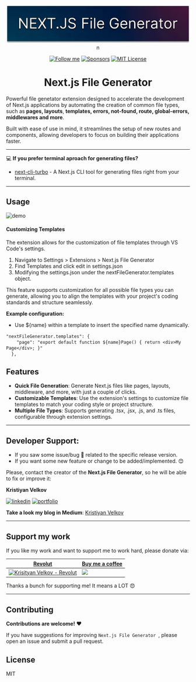 <div align="center">
    <picture>
      <source media="(prefers-color-scheme: dark)" srcset="./next-js-cli.png" />
      <img src="./docs/images/next-js-file-generator.png" height="auto" />
    </picture>n

[![Follow me](https://img.shields.io/badge/sponsors-99+-orange.svg)](https://github.com/kristiyan-velkov) [![Sponsors](https://img.shields.io/badge/Follow-120-blue?logo=github&style=social.svg)](https://github.com/kristiyan-velkov) [![MIT License](https://img.shields.io/badge/License-MIT-yellow.svg)](https://github.com/kristiyan-velkov)

<h1>Next.js File Generator</h1>
</div>

Powerful file genetator extension designed to accelerate the development of Next.js applications by automating the creation of common file types, such as **pages, layouts**, **templates, errors, not-found, route, global-errors, middlewares and more**.

Built with ease of use in mind, it streamlines the setup of new routes and components, allowing developers to focus on building their applications faster.

---

💻 **If you prefer terminal aproach for generating files?**

- [next-cli-turbo](https://www.npmjs.com/package/next-cli-turbo) - A Next.js CLI tool for generating files right from your terminal.

---

## Usage

![demo](https://raw.githubusercontent.com/kristiyan-velkov/nextjs-file-generator-vscode-extension/main/docs/images/demo.gif)

#### Customizing Templates

The extension allows for the customization of file templates through VS Code's settings.

1. Navigate to Settings > Extensions > Next.js File Generator
2. Find Templates and click edit in settings.json
3. Modifying the settings.json under the nextFileGenerator.templates object.

This feature supports customization for all possible file types you can generate, allowing you to align the templates with your project's coding standards and structure seamlessly.

**Example configuration:**

- Use ${name} within a template to insert the specified name dynamically.

```
"nextFileGenerator.templates": {
    "page": "export default function ${name}Page() { return <div>My Page</div>; }"
  },

```

## Features

- **Quick File Generation**: Generate Next.js files like pages, layouts, middleware, and more, with just a couple of clicks.
- **Customizable Templates**: Use the extension's settings to customize file templates to match your coding style or project structure.
- **Multiple File Types**: Supports generating .tsx, .jsx, .js, and .ts files, configurable through extension settings.

---

## Developer Support:

- If you saw some issue/bug 🐛 related to the specific release version.
- If you want some new feature or change to be added/implemented. 😊

Please, contact the creator of the **Next.js File Generator**, so he will be able to fix or improve it:

**Kristiyan Velkov**

[![linkedin](https://img.shields.io/badge/linkedin-0A66C2?style=for-the-badge&logo=linkedin&logoColor=white)](https://www.linkedin.com/in/kristiyan-velkov-763130b3/) [![portfolio](https://img.shields.io/badge/my_portfolio-000?style=for-the-badge&logo=ko-fi&logoColor=white)](https://github.com/kristiyan-velkov)

**Take a look my blog in Medium**: [Kristiyan Velkov](https://medium.com/@kristiyan.velkov)

---

## Support my work

If you like my work and want to support me to work hard, please donate via:

| <a href="https://revolut.me/kristiyanvelkov" title="Link to Revolut">Revolut</a>                                                                                                                                                                                      | <a href="https://www.buymeacoffee.com/kristiyanVelkov" title="Link to Buy me a coffee">Buy me a coffee</a>                                                                                                                                                                                                                  |
| --------------------------------------------------------------------------------------------------------------------------------------------------------------------------------------------------------------------------------------------------------------------- | --------------------------------------------------------------------------------------------------------------------------------------------------------------------------------------------------------------------------------------------------------------------------------------------------------------------------- |
| <a href="https://revolut.me/kristiyanvelkov" target="_blank"><img src="https://raw.githubusercontent.com/kristiyan-velkov/nextjs-file-generator-vscode-extension/main/docs/images/kristiyan.velkov-revolut.png" width="200px"  alt="Krisityan Velkov - Revolut"/></a> | <a href="https://www.buymeacoffee.com/kristiyanVelkov" style="background:red,height='500px'"><img src="https://img.buymeacoffee.com/button-api/?text=Buy me a coffee&emoji=☕&slug=kristiyanVelkov&button_colour=000000&font_colour=ffffff&font_family=Lato&outline_colour=ffffff&coffee_colour=FFDD00" width="200px"/></a> |

Thanks a bunch for supporting me! It means a LOT 😍

---

## Contributing

**Contributions are welcome!** ❤️

If you have suggestions for improving `Next.js File Generator `, please open an issue and submit a pull request.

## License

MIT
